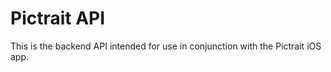 Pictrait API
==================

This is the backend API intended for use in conjunction with the Pictrait iOS app.